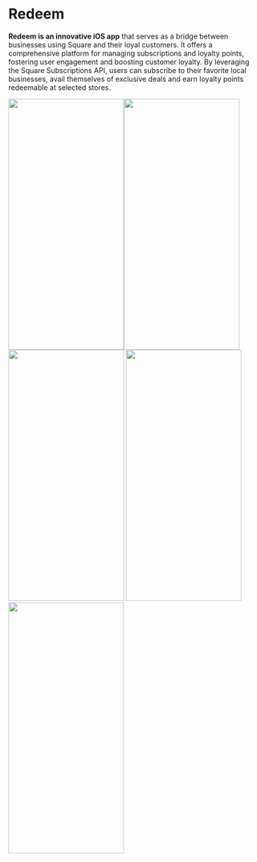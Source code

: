 # Redeem

**Redeem is an innovative iOS app** that serves as a bridge between businesses using Square and their loyal customers. It offers a comprehensive platform for managing subscriptions and loyalty points, fostering user engagement and boosting customer loyalty. By leveraging the Square Subscriptions API, users can subscribe to their favorite local businesses, avail themselves of exclusive deals and earn loyalty points redeemable at selected stores.

<img src="https://github.com/jesusrafaelchris/SquareHack/assets/22798773/9114d00f-f0a0-41ae-8e65-a5e8ee74c26b" width="230" height="500"><img src="https://github.com/jesusrafaelchris/SquareHack/assets/22798773/df74f75c-2039-4ceb-9b88-1999429af48c" width="230" height="500"> <img src="https://github.com/jesusrafaelchris/SquareHack/assets/22798773/78d86312-4431-43b6-be48-5e66f5478173" width="230" height="500"> <img src="https://github.com/jesusrafaelchris/SquareHack/assets/22798773/4f2fced4-721a-4b3c-9776-15576035cf35" width="230" height="500"> 
<img src="https://github.com/jesusrafaelchris/SquareHack/assets/22798773/4ea97032-6aa3-478a-8f12-af65881d5f0b" width="230" height="500"> 

